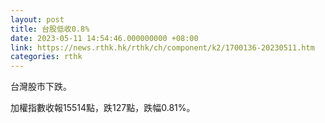 ```yaml
---
layout: post
title: 台股低收0.8%
date: 2023-05-11 14:54:46.000000000 +08:00
link: https://news.rthk.hk/rthk/ch/component/k2/1700136-20230511.htm
categories: rthk
---
```


台灣股市下跌。

加權指數收報15514點，跌127點，跌幅0.81%。
